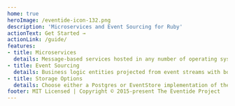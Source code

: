 ```yaml
---
home: true
heroImage: /eventide-icon-132.png
description: 'Microservices and Event Sourcing for Ruby'
actionText: Get Started →
actionLink: /guide/
features:
- title: Microservices
  details: Message-based services hosted in any number of operating system processes or machines, with actor-based pub-sub consumers, component hosting, message dispatching, and handlers
- title: Event Sourcing
  details: Business logic entities projected from event streams with both in-memory, first-level caching and second-level on disk caching
- title: Storage Options
  details: Choose either a Postgres or EventStore implementation of the message store and transport depending on your performance and scale needs
footer: MIT Licensed | Copyright © 2015-present The Eventide Project
---
```



